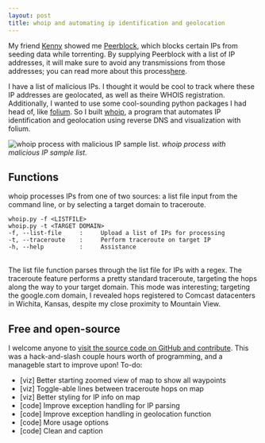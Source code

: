 ```yaml
---
layout: post
title: whoip and automating ip identification and geolocation
---
```


My friend [Kenny](https://twitter.com/kennydurk_in) showed me [Peerblock](http://peerblock.com), which blocks certain IPs from seeding data while torrenting. By supplying Peerblock with a list of IP addresses, it will make sure to avoid any transmissions from those addresses; you can read more about this process[here](http://www.peerblock.com/userguide/how_to_use/htu-appropriatelists).

I have a list of malicious IPs. I thought it would be cool to track where these IP addresses are geolocated, as well as theire WHOIS registration. Additionally, I wanted to use some cool-sounding python packages I had head of, like [folium](https://github.com/python-visualization/folium). So I built [whoip](https://github.com/aaronsdevera/whoip), a program that automates IP identification and geolocation using reverse DNS and visualization with folium.

![whoip process with malicious IP sample list.](../../../../public/img/post_img/2015-12-26-whoip-automated-ip-identification-and-geolocation.png "whoip process with malicious IP sample list")
*whoip process with malicious IP sample list.*

## Functions
whoip processes IPs from one of two sources: a list file input from the command line, or by selecting a target domain to traceroute.<br>
```
whoip.py -f <LISTFILE>
whoip.py -t <TARGET DOMAIN>
-f, --list-file     :     Upload a list of IPs for processing
-t, --traceroute    :     Perform traceroute on target IP
-h, --help          :     Assistance
```
<br>
The list file function parses through the list file for IPs with a regex. The traceroute feature performs a pretty standard traceroute, targeting the hops along the way to your target domain. This mode was interesting; targeting the google.com domain, I revealed hops registered to Comcast datacenters in Wichita, Kansas, despite my close proximity to Mountain View.

## Free and open-source
I welcome anyone to [visit the source code on GitHub and contribute](https://github.com/aaronsdevera/whoip). This was a hack-and-slash couple hours worth of programming, and a manageble start to improve upon!
To-do:<br>
- [viz] Better starting zoomed view of map to show all waypoints
- [viz] Toggle-able lines between traceroute hops on map
- [viz] Better styling for IP info on map
- [code] Improve exception handling for IP parsing
- [code] Improve exception handling in geolocation function
- [code] More usage options
- [code] Clean and caption
